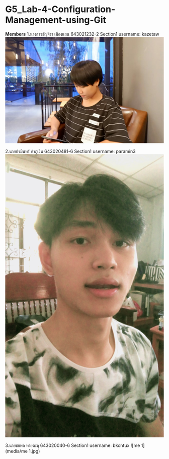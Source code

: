 # G5_Lab-4-Configuration-Management-using-Git
**Members**
1.นางสาวธัญจิรา เมืองแสน 643021232-2 Section1 username: kazetaw
![ta](media/ta.jpg)

2.นายปรมินทร์ คำภูเงิน 643020481-6 Section1 username: paramin3
![paramin](media/paramin.jpg)

3.นายชยพล ทายตะคุ 643020040-6 Section1 username: bkcntux
![me 1](media/me 1.jpg)
